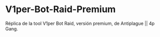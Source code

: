 # V1per-Bot-Raid-Premium
Réplica de la tool V1per Bot Raid, versión premium, de Antiplague || 4p Gang.
